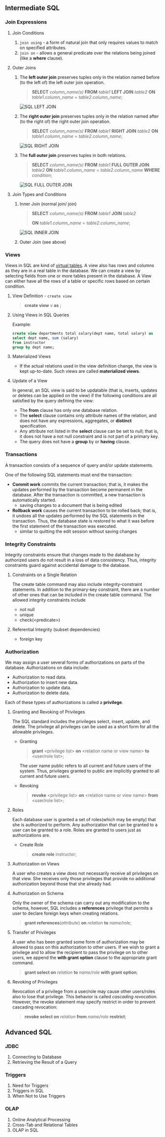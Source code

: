 ## Intermediate SQL

### Join Expressions

1. Join Conditions

   1. `join using` - a form of natural join that only requires values to match on specified attributes.
   2. `join on` - allows a general predicate over the relations being joined (like a **where** clause).

2. Outer Joins

   1. The **left outer join** preserves tuples only in the relation named before (to the
      left of) the left outer join operation.

      >**SELECT** *column_name(s)*
      >**FROM** *table1*
      >**LEFT JOIN** *table2*
      >**ON** *table1.column_name* = *table2.column_name*;

      ![SQL LEFT JOIN](https://www.w3schools.com/sql/img_leftjoin.gif)

   2. The **right outer join** preserves tuples only in the relation named after (to the
      right of) the right outer join operation.

      >**SELECT** *column_name(s)*
      >**FROM** *table1*
      >**RIGHT JOIN** *table2*
      >**ON** *table1.column_name* = *table2.column_name*;

      ![SQL RIGHT JOIN](https://www.w3schools.com/sql/img_rightjoin.gif)

   3. The **full outer join** preserves tuples in both relations.

      >**SELECT** *column_name(s)*
      >**FROM** *table1*
      >**FULL OUTER JOIN** *table2*
      >**ON** *table1.column_name* = *table2.column_name*
      >**WHERE** *condition*;

      ![SQL FULL OUTER JOIN](https://www.w3schools.com/sql/img_fulljoin.gif)

3. Join Types and Conditions

   1. Inner Join (normal join/ join)

      >**SELECT** *column_name(s)*
      >**FROM** *table1* **JOIN** *table2*
      >
      >**ON** *table1.column_name* = *table2.column_name*;

      ![SQL INNER JOIN](https://www.w3schools.com/sql/img_innerjoin.gif)

   2. Outer Join (see above)

### Views

Views in SQL are kind of <u>virtual tables</u>. A view also has rows and columns as they are in a real table in the database. We can create a view by selecting fields from one or more tables present in the database. A View can either have all the rows of a table or specific rows based on certain condition.

1. View Definition - `create view`

   >**create view** v **as** <query expression>;

2. Using Views in SQL Queries

   Example:

   ```sql
   create view departments total salary(dept name, total salary) as
   select dept name, sum (salary)
   from instructor
   group by dept name;
   ```

3. Materialized Views

   - If the actual relations used in the view definition change, the view is kept
     up-to-date. Such views are called **materialized views**.

4. Update of a View

   In general, an SQL view is said to be updatable (that is, inserts, updates or
   deletes can be applied on the view) if the following conditions are all satisfied by
   the query defining the view:

   - The **from** clause has only one database relation.
   - The **select** clause contains only attribute names of the relation, and does not
     have any expressions, aggregates, or **distinct** specification.
   - Any attribute not listed in the **select** clause can be set to null; that is, it does
     not have a not null constraint and is not part of a primary key.
   - The query does not have a **group** by or **having** clause.

### Transactions

A transaction consists of a sequence of query and/or update statements.

One of the following SQL statements must end the transaction:

- **Commit work** commits the current transaction; that is, it makes the updates
  performed by the transaction become permanent in the database. After the
  transaction is committed, a new transaction is automatically started.
  - saving changes to a document that is being edited
- **Rollback work** causes the current transaction to be rolled back; that is, it
  undoes all the updates performed by the SQL statements in the transaction.
  Thus, the database state is restored to what it was before the first statement
  of the transaction was executed.
  - similar to quitting the edit session without saving changes

### Integrity Constraints

Integrity constraints ensure that changes made to the database by authorized
users do not result in a loss of data consistency. Thus, integrity constraints guard
against accidental damage to the database.

1. Constraints on a Single Relation

   The create table command may also include integrity-constraint statements. In
   addition to the primary-key constraint, there are a number of other ones that
   can be included in the create table command. The allowed integrity constraints
   include

   - not null
   - unique
   - check(\<predicate>)

2. Referential Integrity (subset dependencies)

   - foreign key 

### Authorization

We may assign a user several forms of authorizations on parts of the database. Authorizations on data include:

- Authorization to read data.
- Authorization to insert new data.
- Authorization to update data.
- Authorization to delete data.

Each of these types of authorizations is called a **privilege**.

1. Granting and Revoking of Privileges

   The SQL standard includes the privileges select, insert, update, and delete. The
   privilege all privileges can be used as a short form for all the allowable privileges.

   - Granting

     >**grant** \<privilege list>
     >**on** \<relation name or view name>
     >**to** <user/role list>;

     The user name public refers to all current and future users of the system. Thus, privileges granted to public are implicitly granted to all current and future
     users.

   - Revoking

     >**revoke** \<privilege list>
     >**on** \<relation name or view name>
     >**from** <user/role list>;

2. Roles

   Each database user is granted a set of roles(which may be empty) that she is authorized to perform. Any authorization that can be granted to a user can be granted to a role. Roles are granted to users just as authorizations are.

   - Create Role

     > **create role** instructor;

3. Authorization on Views

   A user who creates a view does not necessarily receive all privileges on that
   view. She receives only those privileges that provide no additional authorization
   beyond those that she already had.

4. Authorization on Schema

   Only the owner of the schema can carry out any modification to the
   schema, however, SQL includes a **references** privilege that permits a user to declare foreign keys when creating relations.

   > **grant references**(*attribute*) **on** *relation* **to** *name/role*;

5. Transfer of Privileges

   A user who has been granted some form of authorization may be allowed to
   pass on this authorization to other users. If we wish to grant a privilege and to allow the recipient to pass the privilege on to other users, we append the **with grant option** clause to the appropriate grant command.

   > **grant select on** *relation* **to** *name/role* **with grant option**;

6. Revoking of Privileges

   Revocation of a privilege from a user/role may cause other users/roles also to lose that privilege. This behavior is called *cascading revocation*. However, the revoke
   statement may specify restrict in order to prevent cascading revocation:

   > **revoke select on** *relation* **from** *name/role* **restrict**;



## Advanced SQL

### JDBC

1. Connecting to Database
2. Retrieving the Result of a Query

### Triggers

1. Need for Triggers
2. Triggers in SQL
3. When Not to Use Triggers

### OLAP

1. Online Analytical Processing
2. Cross-Tab and Relational Tables
3. OLAP in SQL